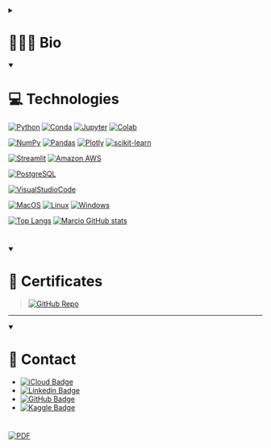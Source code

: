 <!-- <div style="display: inline"> -->
<!--   &nbsp;<img width='50' height='50' src="https://raw.githubusercontent.com/devicons/devicon/v2.15.1/icons/github/github-original.svg" />&nbsp; -->
<!--   &nbsp;<img width='50' height='50' src="https://cdn.jsdelivr.net/gh/devicons/devicon/icons/python/python-original.svg" />&nbsp; -->
<!--   &nbsp;&nbsp;<img width='50' height='50' src="https://cdn.jsdelivr.net/gh/devicons/devicon/icons/r/r-original.svg" />&nbsp;&nbsp;&nbsp; -->
<!-- </div>  -->

<details>
  <summary><h1>👨🏻‍💻 Bio</h1></summary>

| EN | PT |
| --- | --- |
| Professional with an evolving career in the data area. | Profissional com evolução de carreira na área de dados. |
Knowledge in processing, manipulating and visualizing data using Python, SQL and libraries used for Data Science, as well as familiarity with development environments such as the Anaconda Platform and Jupyter Notebook. | Conhecimento em tratamento, manipulação e visualização de dados com utilização de linguagens Python, SQL e bibliotecas utilizadas para Data Science, além de familiarizar com ambientes de desenvolvimento como a Plataforma Anaconda e Jupyter Notebook.

</details>

<!--  -->
<!--  -->

<details open>
  <summary>
    <h1>💻 Technologies</h1>
  </summary>
  
[![Python](https://img.shields.io/badge/Python-FFD43B?logo=python&logoColor=blue)]()
[![Conda](https://img.shields.io/badge/conda-342B029.svg?logo=anaconda&logoColor=white)]()
[![Jupyter](https://img.shields.io/badge/Jupyter-F37626.svg?logo=Jupyter&logoColor=white)]()
[![Colab](https://img.shields.io/badge/Colab-F9AB00?logo=googlecolab&color=525252)]()

[![NumPy](https://img.shields.io/badge/Numpy-777BB4?logo=numpy&logoColor=white)]()
[![Pandas](https://img.shields.io/badge/Pandas-2C2D72?logo=pandas&logoColor=white)]()
[![Plotly](https://img.shields.io/badge/Plotly-239120?logo=plotly&logoColor=white)]()
[![scikit-learn](https://img.shields.io/badge/scikit_learn-F7931E?logo=scikit-learn&logoColor=white)]()
<!-- [![SciPy](https://img.shields.io/badge/SciPy-654FF0?logo=SciPy&logoColor=white)]() -->

[![Streamlit](https://img.shields.io/badge/Streamlit-FF4B4B?logo=Streamlit&logoColor=white)]()
[![Amazon AWS](https://img.shields.io/badge/Amazon_AWS-FF9900?logo=amazonaws&logoColor=white)]()

[![PostgreSQL](https://img.shields.io/badge/PostgreSQL-316192?logo=postgresql&logoColor=white)]()

[![VisualStudioCode](https://img.shields.io/badge/Visual_Studio_Code-0078D4?logo=visual%20studio%20code&logoColor=white)]()

<!-- [![TypeScript](https://img.shields.io/badge/TypeScript-007ACC?logo=typescript&logoColor=white)]() -->

[![MacOS](https://img.shields.io/badge/mac%20os-000000?logo=apple&logoColor=white)]()
[![Linux](https://img.shields.io/badge/Linux-FCC624?logo=linux&logoColor=black)]()
[![Windows](https://img.shields.io/badge/Windows-0078D6?logo=windows&logoColor=white)]()

<!--  -->

<!-- [![Top Langs](https://github-readme-stats.vercel.app/api/top-langs/?username=rhatiro&theme=transparent)]() -->

[![Top Langs](https://github-readme-stats.vercel.app/api/top-langs/?username=marciolws&layout=compact&theme=transparent)]()
[![Marcio GitHub stats](https://github-readme-stats.vercel.app/api?username=marciolws&theme=transparent)]()

<!--  -->

</details>

<!--  -->
<!--  -->

#

<details open>
  <summary><h1>📜 Certificates</h1></summary>

> [![GitHub Repo](https://img.shields.io/badge/repo-https://github.com/marciolws/certificados-transparent?&logo=github&logoColor=white)](https://github.com/marciolws/certificados)

</details>

<!--  -->
<!--  -->
---
<!--  -->
<!--  -->

<details open>
  <summary><h1>📩 Contact</h1></summary>

- [![iCloud Badge](https://img.shields.io/badge/marciodsilva@icloud.com-410093?logo=yahoo)](mailto:marciodsilva@icloud.com)
- [![Linkedin Badge](https://img.shields.io/badge/Marcio%20Silva-blue?logo=linkedin&logoColor=white)](https://www.linkedin.com/in/marcio-d-silva/)
- [![GitHub Badge](https://img.shields.io/badge/marciolws-black?logo=github&logoColor=white)](https://github.com/marciolws)
- [![Kaggle Badge](https://img.shields.io/badge/Kaggle-20BEFF?logo=Kaggle&logoColor=white)](https://www.kaggle.com/marcioslewis)

#

[![PDF](https://img.shields.io/badge/PDF-Resume%20(CV)-transparent?&logo=adobe-acrobat-reader&logoColor=white)](https://github.com/marciolws/marciolws/blob/ddf4e5661d62f1eaf51848f175e4b6edb660dbe0/datacv/Cientista%20de%20Dados/Marcio%20CV.pdf)
  
</details>

<!--  -->

